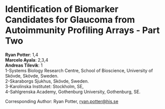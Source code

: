 # Identification of Biomarker Candidates for Glaucoma from Autoimmunity Profiling Arrays - Part Two

**Ryan Potter**: 1,4  
**Marcelo Ayala**: 2,3,4  
**Andreas Tilevik**: 1  
1-Systems Biology Research Centre, School of Bioscience, University of Skövde, Skövde, Sweden.  
2-Skaraborgs Sjukhus, Skövde, Sweden.  
3-Karolinska Institutet: Stockholm, SE,  
4-Sahlgrenska Academy, Gothenburg University, Gothenburg, SE.  

Corresponding Author: Ryan Potter, ryan.potter@his.se
